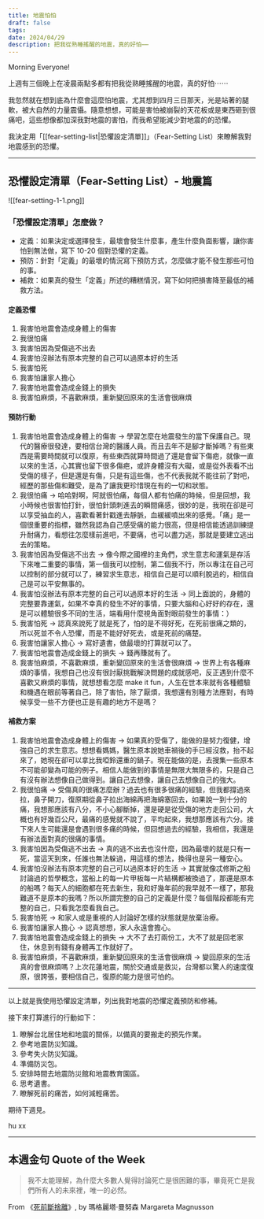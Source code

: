 ```yaml
---
title: 地震怕怕
draft: false
tags: 
date: 2024/04/29
description: 把我從熟睡搖醒的地震，真的好怕⋯⋯
---
```

Morning Everyone!

上週有三個晚上在凌晨兩點多都有把我從熟睡搖醒的地震，真的好怕⋯⋯

我忽然就在想到底為什麼會這麼怕地震，尤其想到四月三日那天，光是站著的腿軟，被大自然的力量震懾。隨意想想，可能是害怕被崩裂的天花板或是東西砸到很痛吧，這些想像都加深我對地震的害怕，而我希望能減少對地震的的恐懼。

我決定用「[[fear-setting-list|恐懼設定清單]]」（Fear-Setting List）來瞭解我對地震感到的恐懼。

---

## 恐懼設定清單（Fear-Setting List）- 地震篇

![[fear-setting-1-1.png]]

### 「恐懼設定清單」怎麼做？

- 定義：如果決定或選擇發生，最壞會發生什麼事，產生什麼負面影響，讓你害怕到無法做，寫下 10-20 個對恐懼的定義。
- 預防：針對「定義」的最壞的情況寫下預防方式，怎麼做才能不發生那些可怕的事。
- 補救：如果真的發生「定義」所述的糟糕情況，寫下如何把損害降至最低的補救方法。

#### 定義恐懼

1. 我害怕地震會造成身體上的傷害
2. 我很怕痛
3. 我害怕因為受傷逃不出去
4. 我害怕沒辦法有原本完整的自己可以過原本好的生活
5. 我害怕死
6. 我害怕讓家人擔心
7. 我害怕地震會造成金錢上的損失
8. 我害怕麻煩，不喜歡麻煩，重新變回原來的生活會很麻煩

#### 預防行動

1. 我害怕地震會造成身體上的傷害 → 學習怎麼在地震發生的當下保護自己。現代的醫療很發達，要相信台灣的醫護人員。而且去年不是腳才斷掉嗎？有些東西是需要時間就可以復原，有些東西就算時間過了還是會留下傷疤，就像一直以來的生活，心其實也留下很多傷疤，或許身體沒有大礙，或是從外表看不出受傷的樣子，但是還是有傷，只是有這些傷，也不代表我就不能往前了對吧，經歷的那些傷和難受，是為了讓我更珍惜現在有的一切和狀態。
2. 我很怕痛 → 哈哈對啊，阿就很怕痛，每個人都有怕痛的時候，但是回想，我小時候也很害怕打針，很怕針頭刺進去的瞬間痛感，很妙的是，我現在卻是可以享受抽血的人，喜歡看著針戳進去靜脈，血緩緩噴出來的感覺。「痛」是一個很重要的指標，雖然我認為自己感受痛的能力很高，但是相信能透過訓練提升耐痛力，看想往怎麼樣前進吧，不要痛，也可以盡力逃，那就是要建立逃出去的策略。
3. 我害怕因為受傷逃不出去 → 像今際之國裡的主角們，求生意志和運氣是存活下來唯二重要的事情，第一個我可以控制，第二個我不行，所以專注在自己可以控制的部分就可以了，練習求生意志，相信自己是可以順利脫逃的，相信自己是可以平安無事的。
4. 我害怕沒辦法有原本完整的自己可以過原本好的生活 → 同上面說的，身體的完整要靠運氣，如果不幸真的發生不好的事情，只要大腦和心好好的存在，還是可以體驗很多不同的生活，端看用什麼視角面對眼前發生的事情：）
5. 我害怕死 → 認真來說死了就是死了，怕的是不得好死，在死前很痛之類的，所以死並不令人恐懼，而是不能好好死去，或是死前的痛楚。
6. 我害怕讓家人擔心 → 寫好遺書，做最壞的打算就可以了。
7. 我害怕地震會造成金錢上的損失 → 錢再賺就有了。
8. 我害怕麻煩，不喜歡麻煩，重新變回原來的生活會很麻煩 → 世界上有各種麻煩的事情，我想自己也沒有很討厭挑戰解決問題的成就感吧，反正遇到什麼不喜歡又麻煩的事情，就想想看怎麼 make it fun，人生在世本來就有各種體驗和機遇在眼前等著自己，除了害怕，除了厭煩，我想還有別種方法應對，有時候享受一些不方便也正是有趣的地方不是嗎？

#### 補救方案

1. 我害怕地震會造成身體上的傷害 → 如果真的受傷了，能做的是努力復健，增強自己的求生意志。想想看媽媽，醫生原本說她車禍後的手已經沒救，抬不起來了，她現在卻可以拿比我啞鈴還重的鍋子。現在能做的是，去搜集一些原本不可能卻變為可能的例子。相信人能做到的事情是無限大無限多的，只是自己有沒有辦法想像自己做得到。讓自己去想像，讓自己去想像自己的強大。
2. 我很怕痛 → 受傷真的很痛怎麼辦？過去也有很多很痛的經驗，但我都撐過來拉，鼻子開刀，復原期從鼻子拉出海綿再把海綿塞回去，如果說一到十分的痛，我想那應該有八分，不小心腳斷掉，還是硬是從受傷的地方走回公司，大概也有好幾百公尺，最痛的感覺就不說了，平均起來，我想那應該有六分。接下來人生可能還是會遇到很多痛的時候，但回想過去的經驗，我相信，我還是有辦法面對真的很痛的事情。
3. 我害怕因為受傷逃不出去 → 真的逃不出去也沒什麼，因為最壞的就是只有一死，當這天到來，任誰也無法躲過，用這樣的想法，換得也是另一種安心。
4. 我害怕沒辦法有原本完整的自己可以過原本好的生活 → 其實就像忒修斯之船討論過的哲學概念，當船上的每一片甲板每一片結構都被換過了，那還是原本的船嗎？每天人的細胞都在死去新生，我和好幾年前的我早就不一樣了，那我難道不是原本的我嗎？所以所謂完整的自己的定義是什麼？每個階段都能有完整的自己，只看我怎麼看我自己。
5. 我害怕死 → 和家人或是重視的人討論好怎樣的狀態就是放棄治療。
6. 我害怕讓家人擔心 → 認真想想，家人永遠會擔心。
7. 我害怕地震會造成金錢上的損失 → 大不了去打兩份工，大不了就是回老家住，休息到有錢有身體再工作就好了。
8. 我害怕麻煩，不喜歡麻煩，重新變回原來的生活會很麻煩 → 變回原來的生活真的會很麻煩嗎？上次花蓮地震，關於交通或是救災，台灣都以驚人的速度復原，很誇張，要相信自己，復原的能力是很可怕的。

---

以上就是我使用恐懼設定清單，列出我對地震的恐懼定義預防和修補。

接下來打算進行的行動如下：

1. 瞭解台北居住地和地震的關係，以備真的要搬走的預先作業。
2. 參考地震防災知識。
3. 參考失火防災知識。
4. 準備防災包。
5. 安排時間去地震防災館和地震教育園區。
6. 思考遺書。
7. 瞭解死前的痛苦，如何減輕痛苦。

期待下週見。

hu xx

---

## 本週金句 Quote of the Week

> 我不太能理解，為什麼大多數人覺得討論死亡是很困難的事，畢竟死亡是我們所有人的未來裡，唯一的必然。

From 《[死前斷捨離](https://r10.to/hk2bRb?ref=chinghannhu.com)》, by 瑪格麗塔‧曼努森 Margareta Magnusson